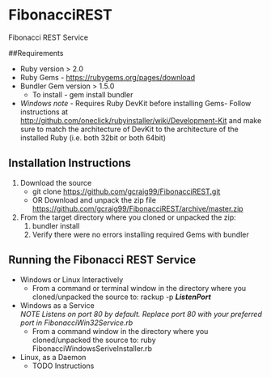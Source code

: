 # FibonacciREST
Fibonacci REST Service

##Requirements
* Ruby version > 2.0
* Ruby Gems - https://rubygems.org/pages/download
* Bundler Gem version > 1.5.0
	* To install - gem install bundler
* _Windows note_ - Requires Ruby DevKit before installing Gems- Follow instructions at http://github.com/oneclick/rubyinstaller/wiki/Development-Kit and make sure 
						   to match the architecture of DevKit to the architecture of the installed Ruby (i.e. both 32bit or both 64bit)


## Installation Instructions
1. Download the source 
	* git clone https://github.com/gcraig99/FibonacciREST.git <TargetDir> 
	* OR Download and unpack the zip file https://github.com/gcraig99/FibonacciREST/archive/master.zip
2. From the target directory where you cloned or unpacked the zip:
	1. bundler install
	2. Verify there were no errors installing required Gems with bundler
	
	
## Running the Fibonacci REST Service
* Windows or Linux Interactively  
	* From a command or terminal window in the directory where you cloned/unpacked the source to: rackup -p *__ListenPort__*
* Windows as a Service  
	_NOTE Listens on port 80 by default. Replace port 80 with your preferred port in FibonacciWin32Service.rb_
	* From a command window in the directory where you cloned/unpacked the source to: ruby FibonacciWindowsSeriveInstaller.rb
* Linux, as a Daemon
	* TODO Instructions
